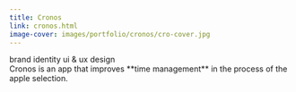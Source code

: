 ```yaml
---
title: Cronos
link: cronos.html
image-cover: images/portfolio/cronos/cro-cover.jpg
---
```

<div class="skills">
  <span class="skill">brand identity</span>
  <span class="skill">ui & ux design</span>
</div>
Cronos is an app that improves **time management** in the process of the apple selection.
